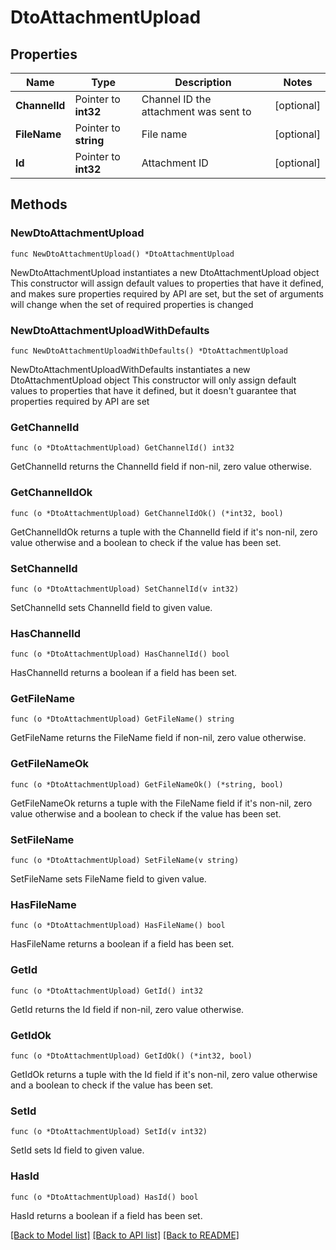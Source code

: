 # DtoAttachmentUpload

## Properties

Name | Type | Description | Notes
------------ | ------------- | ------------- | -------------
**ChannelId** | Pointer to **int32** | Channel ID the attachment was sent to | [optional] 
**FileName** | Pointer to **string** | File name | [optional] 
**Id** | Pointer to **int32** | Attachment ID | [optional] 

## Methods

### NewDtoAttachmentUpload

`func NewDtoAttachmentUpload() *DtoAttachmentUpload`

NewDtoAttachmentUpload instantiates a new DtoAttachmentUpload object
This constructor will assign default values to properties that have it defined,
and makes sure properties required by API are set, but the set of arguments
will change when the set of required properties is changed

### NewDtoAttachmentUploadWithDefaults

`func NewDtoAttachmentUploadWithDefaults() *DtoAttachmentUpload`

NewDtoAttachmentUploadWithDefaults instantiates a new DtoAttachmentUpload object
This constructor will only assign default values to properties that have it defined,
but it doesn't guarantee that properties required by API are set

### GetChannelId

`func (o *DtoAttachmentUpload) GetChannelId() int32`

GetChannelId returns the ChannelId field if non-nil, zero value otherwise.

### GetChannelIdOk

`func (o *DtoAttachmentUpload) GetChannelIdOk() (*int32, bool)`

GetChannelIdOk returns a tuple with the ChannelId field if it's non-nil, zero value otherwise
and a boolean to check if the value has been set.

### SetChannelId

`func (o *DtoAttachmentUpload) SetChannelId(v int32)`

SetChannelId sets ChannelId field to given value.

### HasChannelId

`func (o *DtoAttachmentUpload) HasChannelId() bool`

HasChannelId returns a boolean if a field has been set.

### GetFileName

`func (o *DtoAttachmentUpload) GetFileName() string`

GetFileName returns the FileName field if non-nil, zero value otherwise.

### GetFileNameOk

`func (o *DtoAttachmentUpload) GetFileNameOk() (*string, bool)`

GetFileNameOk returns a tuple with the FileName field if it's non-nil, zero value otherwise
and a boolean to check if the value has been set.

### SetFileName

`func (o *DtoAttachmentUpload) SetFileName(v string)`

SetFileName sets FileName field to given value.

### HasFileName

`func (o *DtoAttachmentUpload) HasFileName() bool`

HasFileName returns a boolean if a field has been set.

### GetId

`func (o *DtoAttachmentUpload) GetId() int32`

GetId returns the Id field if non-nil, zero value otherwise.

### GetIdOk

`func (o *DtoAttachmentUpload) GetIdOk() (*int32, bool)`

GetIdOk returns a tuple with the Id field if it's non-nil, zero value otherwise
and a boolean to check if the value has been set.

### SetId

`func (o *DtoAttachmentUpload) SetId(v int32)`

SetId sets Id field to given value.

### HasId

`func (o *DtoAttachmentUpload) HasId() bool`

HasId returns a boolean if a field has been set.


[[Back to Model list]](../README.md#documentation-for-models) [[Back to API list]](../README.md#documentation-for-api-endpoints) [[Back to README]](../README.md)


